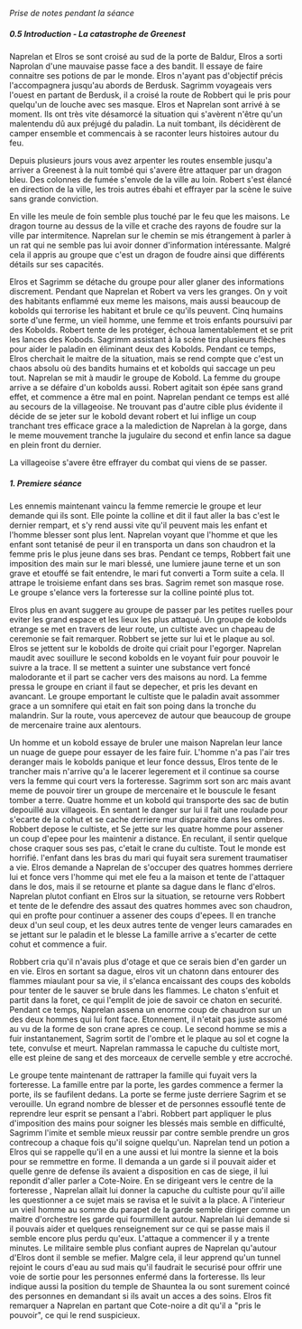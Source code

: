*Prise de notes pendant la séance*
##### 0.5 Introduction - La catastrophe de Greenest

Naprelan et Elros se sont croisé au sud de la porte de Baldur, Elros a sorti Naprolan d'une mauvaise passe face a des bandit. Il essaye de faire connaitre ses potions de par le monde. Elros n'ayant pas d'objectif précis l'accompagnera jusqu'au abords de Berdusk. Sagrimm voyageais vers l'ouest en partant de Berdusk, il a croisé la route de Robbert qui le pris pour quelqu'un de louche avec ses masque. Elros et Naprelan sont arrivé à se moment. Ils ont très vite désamorcé la situation qui s'avèrent n'être qu'un malentendu dû aux préjugé du paladin. 
La nuit tombant, ils décidèrent de camper ensemble et commencais à se raconter leurs histoires autour du feu.

Depuis plusieurs jours vous avez arpenter les routes ensemble jusqu'a arriver a Greenest à la nuit tombé qui s'avere être attaquer par un dragon bleu. Des colonnes de fumée s'envole de la ville au loin. 
Robert s'est élancé en direction de la ville, les trois autres ébahi et effrayer par la scène le suive sans grande conviction. 

En ville les meule de foin semble plus touché par le feu que les maisons. Le dragon tourne au dessus de la ville et crache des rayons de foudre sur la ville par intermitence. Naprelan sur le chemin se mis étrangement à parler à un rat qui ne semble pas lui avoir donner d'information intéressante. Malgré cela il appris au groupe que c'est un dragon de foudre ainsi que différents détails sur ses capacités.

Elros et Sagrimm se détache du groupe pour aller glaner des informations discrement. Pendant que Naprelan et Robert va vers les granges. On y voit des habitants enflammé eux meme les maisons, mais aussi beaucoup de kobolds qui terrorise les habitant et brule ce qu'ils peuvent. Cinq humains sorte d'une ferme, un vieil homme, une femme et trois enfants poursuivi par des Kobolds. Robert tente de les protéger, échoua lamentablement et se prit les lances des Kobods. Sagrimm assistant à la scène tira plusieurs flèches pour aider le paladin en éliminant deux des Kobolds. Pendant ce temps, Elros cherchait le maitre de la situation, mais se rend compte que c'est un chaos absolu où des bandits humains et et kobolds qui saccage un peu tout. Naprelan se mit à maudir le groupe de Kobold. La femme du groupe arrive a se défaire d'un kobolds aussi. Robert agitait son épée sans grand effet, et commence a être mal en point. Naprelan pendant ce temps est allé au secours de la villageoise. Ne trouvant pas d'autre cible plus évidente il décide de se jeter sur le kobold devant robert et lui inflige un coup tranchant  tres efficace grace a la malediction de Naprelan à la gorge, dans le meme mouvement tranche la jugulaire du second et enfin lance sa dague en plein front du dernier. 

La villageoise s'avere être effrayer du combat qui viens de se passer.  


##### 1. Premiere séance

Les ennemis maintenant vaincu la femme remercie le groupe et leur demande qui ils sont. Elle pointe la colline et dit il faut aller la bas c'est le dernier rempart, et s'y rend aussi vite qu'il peuvent mais les enfant et l'homme blesser sont plus lent. Naprelan voyant que l'homme et que les enfant sont tetanisé de peur il en transporta un dans son chaudron et la femme pris le plus jeune dans ses bras.
Pendant ce temps, Robbert fait une imposition des main sur le mari blessé, une lumiere jaune terne et un son grave et etouffé se fait entendre, le mari fut converti a Torm suite a cela. Il attrape le troisieme enfant dans ses bras. Sagrim remet son masque rose. Le groupe s'elance vers la forteresse sur la colline pointé plus tot.

Elros plus en avant suggere au groupe de passer par les petites ruelles pour eviter les grand espace et les lieux les plus attaqué. 
Un groupe de kobolds etrange se met en travers de leur route, un cultiste avec un chapeau de ceremonie se fait remarquer. Robbert se jette sur lui et le plaque au sol. Elros se jettent sur le kobolds de droite qui criait pour l'egorger.  Naprelan maudit avec souillure le second kobolds en le voyant fuir pour pouvoir le suivre a la trace. Il se mettent a suinter une substance vert foncé malodorante et il part se  cacher vers des maisons au nord. La femme pressa le groupe en criant il faut se depecher, et pris les devant en avancant. Le groupe emportant le cultiste que le paladin avait assommer grace a un somnifere qui etait en fait son poing dans la tronche du malandrin. Sur la route, vous apercevez de autour que beaucoup de groupe de mercenaire traine aux alentours. 

Un homme et un kobold essaye de bruler une maison Naprelan leur lance un nuage de guepe pour essayer de les faire fuir. L'homme n'a pas l'air tres deranger mais le kobolds panique et leur fonce dessus, Elros tente de le trancher mais n'arrive qu'a le lacerer legerement et il continue sa course vers la femme qui court vers la forteresse. Sagrimm sort son arc mais avant meme de pouvoir tirer un groupe de mercenaire et le bouscule le fesant tomber a terre. Quatre homme et un kobold qui transporte des sac de butin depouillé aux villageois. En sentant le danger sur lui il fait une roulade pour s'ecarte de la cohut et se cache derriere mur disparaitre dans les ombres. 
Robbert depose le cultiste, et Se jette sur les quatre homme pour assener un coup d'epee pour les maintenir a distance. En reculant, il sentir quelque chose craquer sous ses pas, c'etait le crane du cultiste. Tout le monde est horrifié. l'enfant dans les bras du mari qui fuyait sera surement traumatiser a vie. Elros demande a Naprelan de s'occuper des quatres hommes derriere lui et fonce vers l'homme qui met ele feu a la maison et tente de l'attaquer dans le dos, mais il se retourne et plante sa dague dans le flanc d'elros. Naprelan plutot confiant en Elros sur la situation, se retourne vers Robbert et tente de le defendre des assaut des quatres hommes avec son chaudron, qui en profte pour continuer a assener des coups d'epees. Il en tranche deux d'un seul coup, et les deux autres tente de venger leurs camarades en se jettant sur le paladin et le blesse La famille arrive a s'ecarter de cette cohut et commence a fuir. 

Robbert cria qu'il n'avais plus d'otage et que ce serais bien d'en garder un en vie. Elros en sortant sa dague, elros vit un chatonn dans entourer des flammes miaulant pour sa vie, il s'elanca encaissant des coups des kobolds pour tenter de le sauver se brule dans les flammes. Le chaton s'enfuit et partit dans la foret, ce qui l'emplit de joie de savoir ce chaton en securité.
Pendant ce temps, Naprelan assena un enorme coup de chaudron sur un des deux hommes qui lui font face. Etonnement, il n'etait pas juste assomé au vu de la forme de son crane apres ce coup. Le second homme se mis a fuir instantanement, Sagrim sortit de l'ombre et le plaque au sol et cogne la tete, convulse et meurt. Naprelan rammassa le capuche du cultiste mort, elle est pleine de sang et des morceaux de cervelle semble y etre accroché.

Le groupe tente maintenant de rattraper la famille qui fuyait vers la forteresse. La famille entre par la porte, les gardes commence a fermer la porte, ils se faufilent dedans. La porte se ferme juste derriere Sagrim et se verouille. Un egrand nombre de blesser et de personnes essouflé tente de reprendre leur esprit se pensant a l'abri. Robbert part appliquer le plus d'imposition des mains pour soigner les blessés mais semble en difficulté, Sagrimm l'imite et semble mieux reussir par contre semble prendre un gros contrecoup a chaque fois qu'il soigne quelqu'un. Naprelan tend un potion a Elros qui se rappelle qu'il en a une aussi et lui montre la sienne et la bois pour se remmettre en forme. Il demanda a un garde si il pouvait aider et quelle genre de defense ils avaient a disposition en cas de siege, il lui repondit d'aller parler a Cote-Noire. En se dirigeant vers le centre de la forteresse , Naprelan allait lui donner la capuche du cultiste pour qu'il aille les questionner a ce sujet mais se ravisa et le suivit a la place. A l'interieur un vieil homme au somme du parapet de la garde semble diriger comme un maitre d'orchestre les garde qui fourmillent autour. Naprelan lui demande si il pouvais aider et quelques renseignement sur ce qui se passe mais il semble encore plus perdu qu'eux. L'attaque a commencer il y a trente minutes. Le militaire semble plus confiant aupres de Naprelan qu'autour d'Elros dont il semble se mefier. Malgre cela, il leur apprend qu'un tunnel rejoint le cours d'eau au sud mais qu'il faudrait le securisé pour offrir une voie de sortie pour les personnes enfermé dans la forteresse. Ils leur indique aussi la position du temple de Shauntea la ou sont surement coincé des personnes en demandant si ils avait un acces a des soins. Elros fit remarquer a Naprelan en partant que Cote-noire a dit qu'il a "pris le pouvoir", ce qui le rend suspicieux. 

